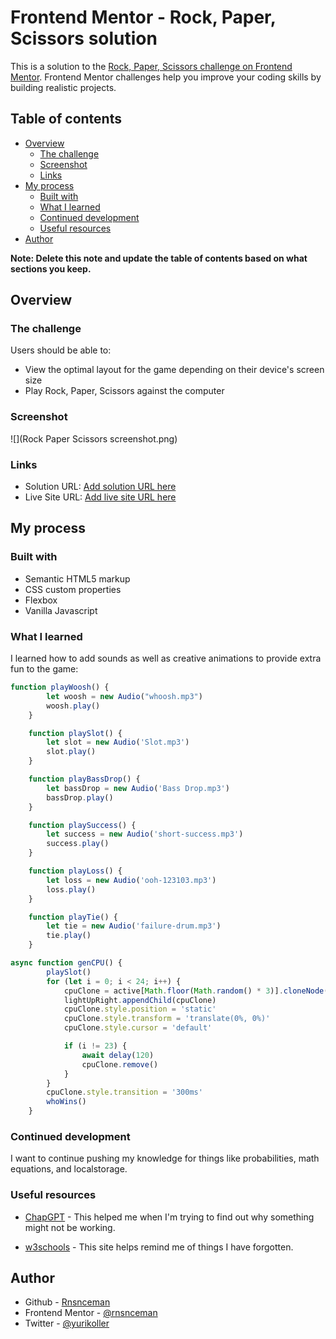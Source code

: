 # Frontend Mentor - Rock, Paper, Scissors solution

This is a solution to the [Rock, Paper, Scissors challenge on Frontend Mentor](https://www.frontendmentor.io/challenges/rock-paper-scissors-game-pTgwgvgH). Frontend Mentor challenges help you improve your coding skills by building realistic projects. 

## Table of contents

- [Overview](#overview)
  - [The challenge](#the-challenge)
  - [Screenshot](#screenshot)
  - [Links](#links)
- [My process](#my-process)
  - [Built with](#built-with)
  - [What I learned](#what-i-learned)
  - [Continued development](#continued-development)
  - [Useful resources](#useful-resources)
- [Author](#author)

**Note: Delete this note and update the table of contents based on what sections you keep.**

## Overview

### The challenge

Users should be able to:

- View the optimal layout for the game depending on their device's screen size
- Play Rock, Paper, Scissors against the computer

### Screenshot

![](Rock Paper Scissors screenshot.png)

### Links

- Solution URL: [Add solution URL here](https://your-solution-url.com)
- Live Site URL: [Add live site URL here](https://your-live-site-url.com)

## My process

### Built with

- Semantic HTML5 markup
- CSS custom properties
- Flexbox
- Vanilla Javascript

### What I learned

I learned how to add sounds as well as creative animations to provide extra fun to the game:

```js
function playWoosh() {
        let woosh = new Audio("whoosh.mp3")
        woosh.play()
    }

    function playSlot() {
        let slot = new Audio('Slot.mp3')
        slot.play()
    }

    function playBassDrop() {
        let bassDrop = new Audio('Bass Drop.mp3')
        bassDrop.play()
    }

    function playSuccess() {
        let success = new Audio('short-success.mp3')
        success.play()
    }

    function playLoss() {
        let loss = new Audio('ooh-123103.mp3')
        loss.play()
    }

    function playTie() {
        let tie = new Audio('failure-drum.mp3')
        tie.play()
    }
```

```js 
async function genCPU() {
        playSlot()
        for (let i = 0; i < 24; i++) {
            cpuClone = active[Math.floor(Math.random() * 3)].cloneNode(true)
            lightUpRight.appendChild(cpuClone)
            cpuClone.style.position = 'static'
            cpuClone.style.transform = 'translate(0%, 0%)'
            cpuClone.style.cursor = 'default'

            if (i != 23) {
                await delay(120)
                cpuClone.remove()
            }
        }
        cpuClone.style.transition = '300ms'
        whoWins()
    }
```

### Continued development

I want to continue pushing my knowledge for things like probabilities, math equations, and localstorage.

### Useful resources

- [ChapGPT](https://www.chatgpt.com) - This helped me when I'm trying to find out why something might not be working.

- [w3schools](https://www.w3schools.com) - This site helps remind me of things I have forgotten.

## Author

- Github - [Rnsnceman](https://www.github.com/rnsnceman)
- Frontend Mentor - [@rnsnceman](https://www.frontendmentor.io/profile/rnsnceman)
- Twitter - [@yurikoller](https://www.instagram.com/yurikoller)
